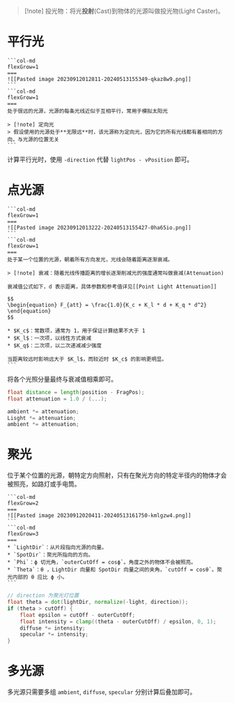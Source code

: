 >[!note] 投光物：将光**投射**(Cast)到物体的光源叫做投光物(Light Caster)。
# 平行光

````col
```col-md
flexGrow=1
===
![[Pasted image 20230912012811-20240513155349-qkaz8w9.png]]
```
```col-md
flexGrow=1
===
处于很远的光源，光源的每条光线近似于互相平行，常用于模拟太阳光

> [!note] 定向光
> 假设使用的光源处于**无限远**时，该光源称为定向光，因为它的所有光线都有着相同的方向，与光源的位置无关
```
````
计算平行光时，使用 `-direction` 代替 `lightPos - vPosition` 即可。
# 点光源

````col
```col-md
flexGrow=1
===
![[Pasted image 20230912013222-20240513155427-0ha65io.png]]
```
```col-md
flexGrow=1
===
处于某一个位置的光源，朝着所有方向发光，光线会随着距离逐渐衰减。

> [!note] 衰减：随着光线传播距离的增长逐渐削减光的强度通常叫做衰减(Attenuation)

衰减值公式如下，d 表示距离，具体参数和参考值详见[[Point Light Attenuation]]

$$
\begin{equation} F_{att} = \frac{1.0}{K_c + K_l * d + K_q * d^2} \end{equation}
$$

* $K_c$：常数项，通常为 1，用于保证计算结果不大于 1
* $K_l$：一次项，以线性方式衰减
* $K_q$：二次项，以二次递减减少强度

当距离较远时影响远大于 $K_l$，而较近时 $K_c$ 的影响更明显。
```
````
将各个光照分量最终与衰减值相乘即可。

```glsl
float distance = length(position - FragPos);
float attenuation = 1.0 / (...);

ambient *= attenuation;
Lisght *= attenuation;
ambient *= attenuation;
```

# 聚光

位于某个位置的光源，朝特定方向照射，只有在聚光方向的特定半径内的物体才会被照亮，如路灯或手电筒。

````col
```col-md
flexGrow=2
===
![[Pasted image 20230912020411-20240513161750-kmlgzw4.png]]
```
```col-md
flexGrow=3
===
* `LightDir`：从片段指向光源的向量。
* `SpotDir`：聚光所指向的方向。
* `Phi`：ϕ 切光角，`outerCutOff = cosϕ`。角度之外的物体不会被照亮。
* `Theta`：θ ，LightDir 向量和 SpotDir 向量之间的夹角，`cutOff = cosθ`。聚光内部的 θ 应比 ϕ 小。
```
````

```glsl
// direction 为聚光灯位置
float theta = dot(lightDir, normalize(-light, direction));
if (theta > cutOff) {
    float epsilon = cutOff - outerCutOff;
    float intensity = clamp((theta - outerCutOff) / epsilon, 0, 1);
    diffuse *= intensity;
    specular *= intensity;
}
```

# 多光源

多光源只需要多组 `ambient`, `diffuse`, `specular` 分别计算后叠加即可。
